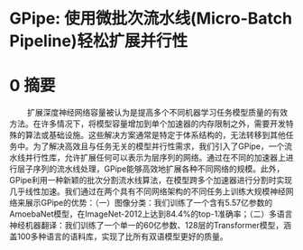 # GPipe: 使用微批次流水线(Micro-Batch Pipeline)轻松扩展并行性

# 0 摘要
&nbsp;&nbsp;&nbsp;&nbsp;&nbsp;&nbsp;&nbsp;&nbsp;扩展深度神经网络容量被认为是提高多个不同机器学习任务模型质量的有效方法。在许多情况下，将模型容量增加到单个加速器的内存限制之外，需要开发特殊的算法或基础设施。这些解决方案通常是特定于体系结构的，无法转移到其他任务中。为了解决高效且与任务无关的模型并行性需求，我们引入了GPipe，一个流水线并行性库，允许扩展任何可以表示为层序列的网络。通过在不同的加速器上进行层子序列的流水线处理，GPipe能够高效地扩展各种不同网络的规模。此外，GPipe利用一种新颖的批次分割流水线算法，在模型跨多个加速器进行分割时实现几乎线性加速。我们通过在两个具有不同网络架构的不同任务上训练大规模神经网络来展示GPipe的优势：（一）图像分类：我们训练了一个含有5.57亿参数的AmoebaNet模型，在ImageNet-2012上达到84.4%的top-1准确率；（二）多语言神经机器翻译：我们训练了一个单一的60亿参数、128层的Transformer模型，涵盖100多种语言的语料库，实现了比所有双语模型更好的质量。
